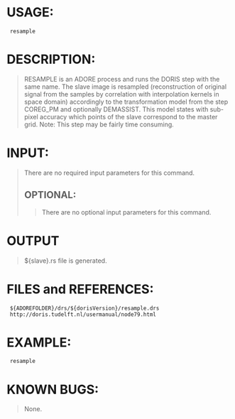 # USAGE: #
```
 resample
```
# DESCRIPTION: #
> RESAMPLE is an ADORE process and runs the DORIS step with the same name.
> The slave image is resampled (reconstruction of original signal from the
> samples by correlation with interpolation kernels in space domain)
> accordingly to the transformation model from the step COREG\_PM and
> optionally DEMASSIST. This model states with sub-pixel accuracy which points
> of the slave correspond to the master grid.
> Note: This step may be fairly time consuming.
# INPUT: #
> There are no required input parameters for this command.
> ## OPTIONAL: ##
> > There are no optional input parameters for this command.
# OUTPUT #

> ${slave}.rs file is generated.
# FILES and REFERENCES: #
```
 ${ADOREFOLDER}/drs/${dorisVersion}/resample.drs
 http://doris.tudelft.nl/usermanual/node79.html
```
# EXAMPLE: #
```
 resample
```
# KNOWN BUGS: #
> None.